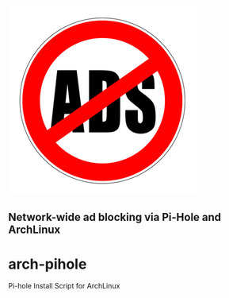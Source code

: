 ![pihole_scrot](.scrots/adblocking.jpg)
## Network-wide ad blocking via Pi-Hole and ArchLinux

# arch-pihole
Pi-hole Install Script for ArchLinux

